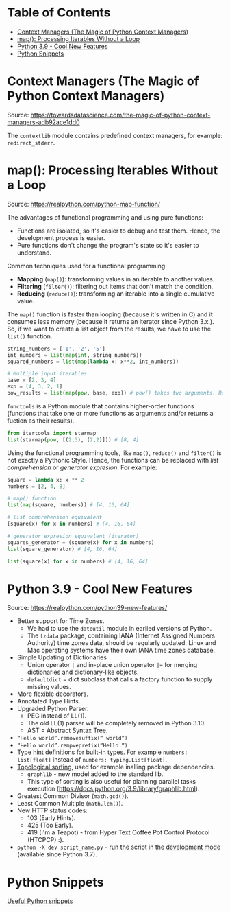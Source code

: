 # Table of Contents

* [Context Managers (The Magic of Python Context Managers)](#context-managers-the-magic-of-python-context-managers)
* [map(): Processing Iterables Without a Loop](#map-processing-iterables-without-a-loop)
* [Python 3.9 - Cool New Features](#python-39-cool-new-features)
* [Python Snippets](#python-snippets)

# Context Managers (The Magic of Python Context Managers)

Source: https://towardsdatascience.com/the-magic-of-python-context-managers-adb92ace1dd0

The `contextlib` module contains predefined context managers, for example: `redirect_stderr`.

# map(): Processing Iterables Without a Loop

Source: https://realpython.com/python-map-function/

The advantages of functional programming and using pure functions:
* Functions are isolated, so it's easier to debug and test them. Hence, the development process is easier.
* Pure functions don't change the program's state so it's easier to understand.

Common techniques used for a functional programming:
* **Mapping** (`map()`): transforming values in an iterable to another values.
* **Filtering** (`filter()`): filtering out items that don't match the condition.
* **Reducing** (`reduce()`): transforming an iterable into a single cumulative value.

The `map()` function is faster than looping (because it's written in C) and it consumes less memory (because 
it returns an iterator since Python 3.x.). So, if we want to create a list object from the results, we have to
use the `list()` function. 

```python
string_numbers = ['1', '2', '5']
int_numbers = list(map(int, string_numbers))
squared_numbers = list(map(lambda x: x**2, int_numbers))

# Multiple input iterables
base = [2, 3, 4]
exp = [4, 3, 2, 1]
pow_results = list(map(pow, base, exp)) # pow() takes two arguments. Result: [16, 27, 16]
```

`functools` is a Python module that contains higher-order functions (functions that take one or more functions as arguments
and/or returns a fuction as their results).

```python
from itertools import starmap
list(starmap(pow, [(2,3), (2,2)])) # [8, 4]
```

Using the functional programming tools, like `map()`, `reduce()` and `filter()` is not exactly a Pythonic Style.
Hence, the functions can be replaced with *list comprehension* or *generator expresion*. For example:

```python
square = lambda x: x ** 2
numbers = [2, 4, 8]

# map() function
list(map(square, numbers)) # [4, 16, 64]

# list comprehension equivalent
[square(x) for x in numbers] # [4, 16, 64]

# generator expresion equivalent (iterator)
squares_generator = (square(x) for x in numbers)
list(square_generator) # [4, 16, 64]

list(square(x) for x in numbers) # [4, 16, 64]
```

# Python 3.9 - Cool New Features

Source: https://realpython.com/python39-new-features/

* Better support for Time Zones.
    * We had to use the `dateutil` module in earlied versions of Python.
    * The `tzdata` package, containing IANA (Internet Assigned Numbers Authority) time zones data,
      should be regularly updated. Linux and Mac operating systems have their own IANA time zones database.
* Simple Updating of Dictionaries
    * Union operator `|` and in-place union operator `|=` for merging dictionaries and dictionary-like objects.
    * `defaultdict` = dict subclass that calls a factory function to supply missing values.
* More flexible decorators.
* Annotated Type Hints.
* Upgraded Python Parser.
    * PEG instead of LL(1).
    * The old LL(1) parser will be completely removed in Python 3.10.
    * AST = Abstract Syntax Tree.
* `“Hello world”.removesuffix(“ world”)`
* `“Hello world”.rempveprefix(“Hello “)`
* Type hint definitions for built-in types. For example `numbers: list[float]` instead of `numbers: typing.List[float]`.
* [Topological sorting](https://en.wikipedia.org/wiki/Topological_sorting), used for example inalling package dependencies.
    * `graphlib` - new model added to the standard lib.
    * This type of sorting is also useful for planning parallel tasks execution
      (https://docs.python.org/3.9/library/graphlib.html).
* Greatest Common Divisor (`math.gcd()`).
* Least Common Multiple (`math.lcm()`).
* New HTTP status codes:
    * 103 (Early Hints).
    * 425 (Too Early).
    * 419 (I'm a Teapot) - from Hyper Text Coffee Pot Control Protocol (HTCPCP) :).
* `python -X dev script_name.py` - run the script in the 
  [development mode](https://docs.python.org/3.9/library/devmode.html#python-development-mode) 
  (available since Python 3.7). 

# Python Snippets

[Useful Python snippets](https://www.30secondsofcode.org/python/p/1)